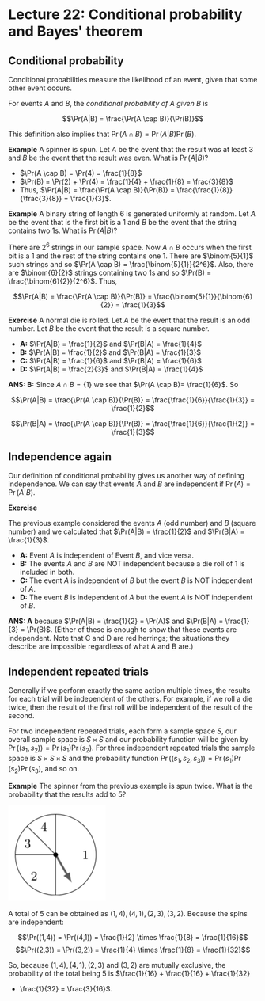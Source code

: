 # Lecture 22: Conditional probability and Bayes' theorem

## Conditional probability

Conditional probabilities measure the likelihood of an event, given that some
other event occurs.

For events _A_ and _B_, the _conditional probability of A given B_ is

$$\Pr(A|B) = \frac{\Pr(A \cap B)}{\Pr(B)}$$

This definition also implies that $\Pr(A \cap B) = \Pr(A|B)\Pr(B)$.

**Example** A spinner is spun. Let _A_ be the event that the result was at least
3 and _B_ be the event that the result was even. What is $\Pr(A|B)$?

- $\Pr(A \cap B) = \Pr(4) = \frac{1}{8}$
- $\Pr(B) = \Pr(2) + \Pr(4) = \frac{1}{4} + \frac{1}{8} = \frac{3}{8}$
- Thus, $\Pr(A|B) = \frac{\Pr(A \cap B)}{\Pr(B)} =
  \frac{\frac{1}{8}}{\frac{3}{8}} = \frac{1}{3}$.

**Example** A binary string of length 6 is generated uniformly at random. Let
_A_ be the event that is the first bit is a 1 and _B_ be the event that the
string contains two 1s. What is $\Pr(A|B)$?

There are $2^6$ strings in our sample space. Now $A \cap B$ occurs when the
first bit is a 1 and the rest of the string contains one 1. There are
$\binom{5}{1}$ such strings and so $\Pr(A \cap B) = \frac{\binom{5}{1}}{2^6}$.
Also, there are $\binom{6}{2}$ strings containing two 1s and so $\Pr(B) =
\frac{\binom{6}{2}}{2^6}$. Thus,

$$\Pr(A|B) = \frac{\Pr(A \cap B)}{\Pr(B)} = \frac{\binom{5}{1}}{\binom{6}{2}} =
\frac{1}{3}$$

**Exercise** A normal die is rolled. Let _A_ be the event that the result is an
odd number. Let _B_ be the event that the result is a square number.

- **A:** $\Pr(A|B) = \frac{1}{2}$ and $\Pr(B|A) = \frac{1}{4}$
- **B:** $\Pr(A|B) = \frac{1}{2}$ and $\Pr(B|A) = \frac{1}{3}$
- **C:** $\Pr(A|B) = \frac{1}{6}$ and $\Pr(B|A) = \frac{1}{6}$
- **D:** $\Pr(A|B) = \frac{2}{3}$ and $\Pr(B|A) = \frac{1}{4}$

**ANS: B:** Since $A \cap B = \{1\}$ we see that $\Pr(A \cap B)= \frac{1}{6}$.
So

$$\Pr(A|B) = \frac{\Pr(A \cap B)}{\Pr(B)} = \frac{\frac{1}{6}}{\frac{1}{3}} =
\frac{1}{2}$$

$$\Pr(B|A) = \frac{\Pr(A \cap B)}{\Pr(B)} = \frac{\frac{1}{6}}{\frac{1}{2}} =
\frac{1}{3}$$

## Independence again

Our definition of conditional probability gives us another way of defining
independence. We can say that events _A_ and _B_ are independent if $\Pr(A) =
\Pr(A|B)$.

**Exercise**

The previous example considered the events _A_ (odd number) and _B_ (square
number) and we calculated that $\Pr(A|B) = \frac{1}{2}$ and $\Pr(B|A) =
\frac{1}{3}$.

- **A:** Event _A_ is independent of Event _B_, and vice versa.
- **B:** The events _A_ and _B_ are NOT independent because a die roll of 1 is
  included in both.
- **C:** The event _A_ is independent of _B_ but the event _B_ is NOT
  independent of _A_.
- **D:** The event _B_ is independent of _A_ but the event _A_ is NOT
  independent of _B_.

**ANS: A** because $\Pr(A|B) = \frac{1}{2} = \Pr(A)$ and $\Pr(B|A) = \frac{1}{3}
= \Pr(B)$. (Either of these is enough to show that these events are independent.
Note that C and D are red herrings; the situations they describe are impossible
regardless of what A and B are.)

## Independent repeated trials

Generally if we perform exactly the same action multiple times, the results for
each trial will be independent of the others. For example, if we roll a die
twice, then the result of the first roll will be independent of the result of
the second.

For two independent repeated trials, each form a sample space _S_, our overall
sample space is $S \times S$ and our probability function will be given by
$\Pr((s_1, s_2)) = \Pr(s_1)\Pr(s_2)$. For three independent repeated trials the
sample space is $S \times S \times S$ and the probability function $\Pr((s_1,
s_2, s_3)) = \Pr(s_1)\Pr(s_2)\Pr(s_3)$, and so on.

**Example** The spinner from the previous example is spun twice. What is the
probability that the results add to 5?

![](images/L22-P10.png)

A total of 5 can be obtained as $(1,4), (4,1), (2,3), (3,2)$. Because the spins
are independent:

$$\Pr((1,4)) = \Pr((4,1)) = \frac{1}{2} \times \frac{1}{8} = \frac{1}{16}$$
$$\Pr((2,3)) = \Pr((3,2)) = \frac{1}{4} \times \frac{1}{8} = \frac{1}{32}$$

So, because $(1,4), (4,1), (2,3)$ and $(3,2)$ are mutually exclusive, the
probability of the total being 5 is $\frac{1}{16} + \frac{1}{16} + \frac{1}{32}
+ \frac{1}{32} = \frac{3}{16}$.

